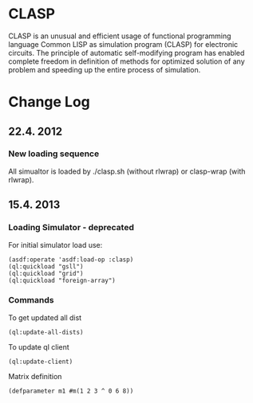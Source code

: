 # CLASP

CLASP is an unusual and efficient usage of functional programming language Common LISP as simulation program (CLASP) for electronic circuits. The principle of automatic self-modifying program has enabled complete freedom in definition of methods for optimized solution of any problem and speeding up the entire process of simulation. 




# Change Log

## 22.4. 2012  


### New loading sequence

All simualtor is loaded by ./clasp.sh (without rlwrap) or clasp-wrap (with rlwrap).




## 15.4. 2013  

### Loading Simulator - deprecated

  
For initial simulator load use:
    
    (asdf:operate 'asdf:load-op :clasp)
    (ql:quickload "gsll")
    (ql:quickload "grid")
    (ql:quickload "foreign-array")

### Commands

To get updated all dist

    (ql:update-all-dists)

To update ql client

    (ql:update-client)

Matrix definition

    (defparameter m1 #m(1 2 3 ^ 0 6 8))
